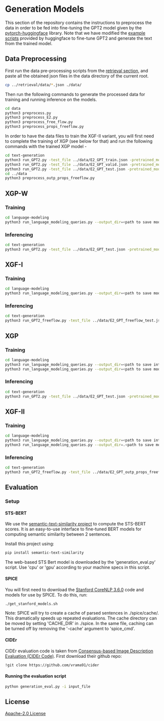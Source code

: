 # Generation Models

This section of the repository contains the instructions to preprocess the data in order to be fed into fine-tuning the GPT2 model given by the [pytorch-huggingface](huggingface.co/) library. Note that we have modified the [example scripts](https://github.com/huggingface/transformers/tree/master/examples/pytorch) provided by huggingface to fine-tune GPT2 and generate the text from the trained model.

## Data Preprocessing

First run the data pre-processing scripts from the [retrieval section](https://github.com/ShouryaAggarwal/Explanations-for-CommonSenseQA/tree/master/retrieval), and paste all the obtained json files in the data directory of the current root.

```bash
cp ../retrieval/data/*.json ./data/
```
Then run the following commands to generate the processed data for training and running inference on the models.

```bash
cd data
python3 preprocess.py
python3 preprocess_E2.py
python3 preprocess_free_flow.py
python3 preprocess_props_freeflow.py
```

In order to have the data files to train the XGF-II variant, you will first need to complete the training of XGP (see below for that) and run the following commands with the trained XGP model -

```bash
cd text-generation
python3 run_GPT2.py -test_file ../data/E2_GPT_train.json -pretrained_model <path to trained XGP> -max_length 150 -model_type gpt2 -output_file ../data/gpt2_props_train_output.json
python3 run_GPT2.py -test_file ../data/E2_GPT_valid.json -pretrained_model <path to trained XGP> -max_length 150 -model_type gpt2 -output_file ../data/gpt2_props_val_output.json
python3 run_GPT2.py -test_file ../data/E2_GPT_test.json -pretrained_model <path to trained XGP> -max_length 150 -model_type gpt2 -output_file ../data/gpt2_props_test_output.json
cd ../data
python3 preprocess_outp_props_freeflow.py
```

## XGP-W

### Training

```bash
cd language-modeling
python3 run_language_modeling_queries.py --output_dir=<path to save model> --model_type=gpt2 --model_name_or_path=gpt2 --do_train --train_data_file=../data/E2_GPT_train.txt --do_eval --eval_data_file=../data/E2_GPT_valid.txt --per_device_train_batch_size=10 --per_device_eval_batch_size=10 --line_by_line --evaluation_strategy=epoch --learning_rate 5e-5 --num_train_epochs=5 --overwrite_output_dir --save_steps 100000 --block_size 250 --prediction_loss_only
```

### Inferencing

```bash
cd text-generation
python3 run_GPT2.py -test_file ../data/E2_GPT_test.json -pretrained_model <path to saved model> -max_length 150 -model_type gpt2 -output_file gpt2_raw_output.json
```

## XGF-I

### Training

```bash
cd language-modeling
python3 run_language_modeling_queries.py --output_dir=<path to save model> --model_type=gpt2 --model_name_or_path=gpt2 --do_train --train_data_file=../data/E2_GPT_freeflow_train.txt --do_eval --eval_data_file=../data/E2_GPT_freeflow_valid.txt --per_device_train_batch_size=10 --per_device_eval_batch_size=10 --line_by_line --evaluation_strategy=epoch --learning_rate 5e-5 --num_train_epochs=5 --overwrite_output_dir --save_steps 100000 --block_size 250 --prediction_loss_only
```

### Inferencing

```bash
cd text-generation
python3 run_GPT2_freeflow.py -test_file ../data/E2_GPT_freeflow_test.json -pretrained_model <path to saved model> -max_length 250 -model_type gpt2 -output_file gpt2_raw_freeflow_output.json
```

## XGP

### Training

```bash
cd language-modeling
python3 run_language_modeling_queries.py --output_dir=<path to save intermediate model> --model_type=gpt2 --model_name_or_path=gpt2 --do_train --train_data_file=../data/train.txt --do_eval --eval_data_file=../data/valid.txt --per_device_train_batch_size=10 --per_device_eval_batch_size=10 --line_by_line --evaluation_strategy=epoch --learning_rate 5e-5 --num_train_epochs=5 --overwrite_output_dir --save_steps 100000 --block_size 50 --prediction_loss_only
python3 run_language_modeling_queries.py --output_dir=<path to save model> --model_type=gpt2 --model_name_or_path=<path to saved intermediate model> --do_train --train_data_file=../data/E2_GPT_train.txt --do_eval --eval_data_file=../data/E2_GPT_valid.txt --per_device_train_batch_size=10 --per_device_eval_batch_size=10 --line_by_line --evaluation_strategy=epoch --learning_rate 5e-5 --num_train_epochs=5 --overwrite_output_dir --save_steps 100000 --block_size 250 --prediction_loss_only
```

### Inferencing

```bash
cd text-generation
python3 run_GPT2.py -test_file ../data/E2_GPT_test.json -pretrained_model ../language-modeling/queries/ -max_length 150 -model_type gpt2 -output_file gpt2_props_output.json
```

## XGF-II

### Training

```bash
cd language-modeling
python3 run_language_modeling_queries.py --output_dir=<path to save intermediate model> --model_type=gpt2 --model_name_or_path=gpt2 --do_train --train_data_file=../data/E2_GPT_props_freeflow_train.txt --do_eval --eval_data_file=../data/E2_GPT_props_freeflow_valid.txt --per_device_train_batch_size=10 --per_device_eval_batch_size=10 --line_by_line --evaluation_strategy=epoch --learning_rate 5e-5 --num_train_epochs=5 --overwrite_output_dir --save_steps 100000 --block_size 400 --prediction_loss_only
python3 run_language_modeling_queries.py --output_dir=.<path to save model> --model_type=gpt2 --model_name_or_path=<path to saved intermediate model> --do_train --train_data_file=../data/E2_GPT_outp_props_freeflow_train.txt --do_eval --eval_data_file=../data/E2_GPT_outp_props_freeflow_valid.txt --per_device_train_batch_size=10 --per_device_eval_batch_size=10 --line_by_line --evaluation_strategy=epoch --learning_rate 5e-5 --num_train_epochs=5 --overwrite_output_dir --save_steps 100000 --block_size 400 --prediction_loss_only
```

### Inferencing

```bash
cd text-generation
python3 run_GPT2_freeflow.py -test_file ../data/E2_GPT_outp_props_freeflow_test.json -pretrained_model <path to saved model> -max_length 250 -model_type gpt2 -output_file gpt2_outp_props_freeflow_tuned_output.json
```

## Evaluation

### Setup

#### STS-BERT
We use the [semantic-text-similarity project](https://pypi.org/project/semantic-text-similarity/) to compute the STS-BERT scores. It is an easy-to-use interface to fine-tuned BERT models for computing semantic similarity between 2 sentences.

Install this project using:
```bash
pip install semantic-text-similarity
```
The web-based STS Bert model is downloaded by the 'generation_eval.py' script. Use 'cpu' or 'gpu' according to your machine specs in this script.

#### SPICE
You will first need to download the [Stanford CoreNLP 3.6.0](https://stanfordnlp.github.io/CoreNLP/index.html) code and models for use by SPICE. To do this, run: 
```bash
./get_stanford_models.sh
```
Note: SPICE will try to create a cache of parsed sentences in ./spice/cache/. This dramatically speeds up repeated evaluations. The cache directory can be moved by setting 'CACHE_DIR' in ./spice. In the same file, caching can be turned off by removing the '-cache' argument to 'spice_cmd'.

#### CIDEr
CIDEr evaluation code is taken from [Consensus-based Image Description Evaluation (CIDEr Code)](https://github.com/vrama91/cider).
First download their github repo:
```bash
!git clone https://github.com/vrama91/cider
```

#### Running the evaluation script
```bash
python generation_eval.py -i input_file
```
## License
[Apache-2.0 License](https://www.apache.org/licenses/LICENSE-2.0)

